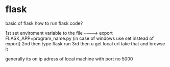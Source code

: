 # flask
basic of flask
how to run flask code?


  1st set enviroment variable to the file ----> export FLASK_APP=program_name.py (in case of windows use set instead of export)
  2nd then type flask run
  3rd then u get local url take that and browse it
  
  
generally its on ip adress of local machine with port no 5000
